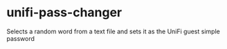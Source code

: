 unifi-pass-changer
==================

Selects a random word from a text file and sets it as the UniFi guest simple password
